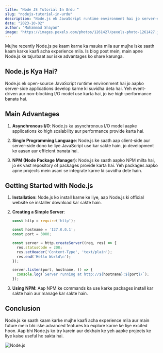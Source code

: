 ```yaml
---
title: "Node JS Tutorial In Urdu "
slug: "nodejs-tutorial-in-urdu"
description: "Node.js ek JavaScript runtime environment hai jo server-side applications ke liye use hota hai. Ye fast aur scalable hai, aur asynchronous programming ko support karta hai. Is blog mein, hum Node.js ke basics aur use cases ko explore karenge."
date: "2023-10-02"
author: "Muhammad Shayan"
image: "https://images.pexels.com/photos/1261427/pexels-photo-1261427.jpeg?auto=compress&cs=tinysrgb&w=1260&h=750&dpr=1"
---
```


Mujhe recently Node.js pe kaam karne ka mauka mila aur mujhe iske saath kaam karke kaafi acha experience mila. Is blog post mein, main apne Node.js ke tajurbaat aur iske advantages ko share karunga.

## Node.js Kya Hai?

Node.js ek open-source JavaScript runtime environment hai jo aapko server-side applications develop karne ki suvidha deta hai. Yeh event-driven aur non-blocking I/O model use karta hai, jo ise high-performance banata hai.

## Main Advantages

1. **Asynchronous I/O**: Node.js ka asynchronous I/O model aapke applications ko high scalability aur performance provide karta hai.
   
2. **Single Programming Language**: Node.js ke saath aap client-side aur server-side dono ke liye JavaScript use kar sakte hain, jo development ko aasan aur efficient banata hai.

3. **NPM (Node Package Manager)**: Node.js ke saath aapko NPM milta hai, jo ek vast repository of packages provide karta hai. Yeh packages aapko apne projects mein asani se integrate karne ki suvidha dete hain.

## Getting Started with Node.js

1. **Installation**: Node.js ko install karne ke liye, aap Node.js ki official website se installer download kar sakte hain.

2. **Creating a Simple Server**:

   ```javascript
   const http = require('http');

   const hostname = '127.0.0.1';
   const port = 3000;

   const server = http.createServer((req, res) => {
     res.statusCode = 200;
     res.setHeader('Content-Type', 'text/plain');
     res.end('Hello World\n');
   });

   server.listen(port, hostname, () => {
     console.log(`Server running at http://${hostname}:${port}/`);
   });
   ```

3. **Using NPM**: Aap NPM ke commands ka use karke packages install kar sakte hain aur manage kar sakte hain.

## Conclusion

Node.js ke saath kaam karke mujhe kaafi acha experience mila aur main future mein bhi iske advanced features ko explore karne ke liye excited hoon. Aap bhi Node.js ko try karein aur dekhain ke yeh aapke projects ke liye kaise useful ho sakta hai.

![Node.js](https://images.pexels.com/photos/1261427/pexels-photo-1261427.jpeg?auto=compress&cs=tinysrgb&w=1260&h=750&dpr=1)
```


